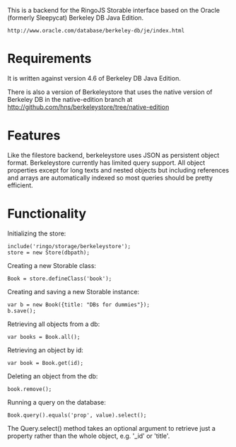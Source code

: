 This is a backend for the RingoJS Storable interface based on the Oracle
(formerly Sleepycat) Berkeley DB Java Edition.

    http://www.oracle.com/database/berkeley-db/je/index.html

Requirements
============

It is written against version 4.6 of Berkeley DB Java Edition.

There is also a version of Berkeleystore that uses the native version of
Berkeley DB in the native-edition branch at
<http://github.com/hns/berkeleystore/tree/native-edition>

Features
========

Like the filestore backend, berkeleystore uses JSON as persistent object format.
Berkeleystore currently has limited query support. All object properties except
for long texts and nested objects but including references and arrays are
automatically indexed so most queries should be pretty efficient.

Functionality
=============

Initializing the store:

    include('ringo/storage/berkeleystore');
    store = new Store(dbpath);

Creating a new Storable class:

    Book = store.defineClass('book');

Creating and saving a new Storable instance:

    var b = new Book({title: "DBs for dummies"});
    b.save();

Retrieving all objects from a db:

    var books = Book.all();

Retrieving an object by id:

    var book = Book.get(id);

Deleting an object from the db:

    book.remove();

Running a query on the database:

    Book.query().equals('prop', value).select();

The Query.select() method takes an optional argument to retrieve
just a property rather than the whole object, e.g. '_id' or 'title'.

